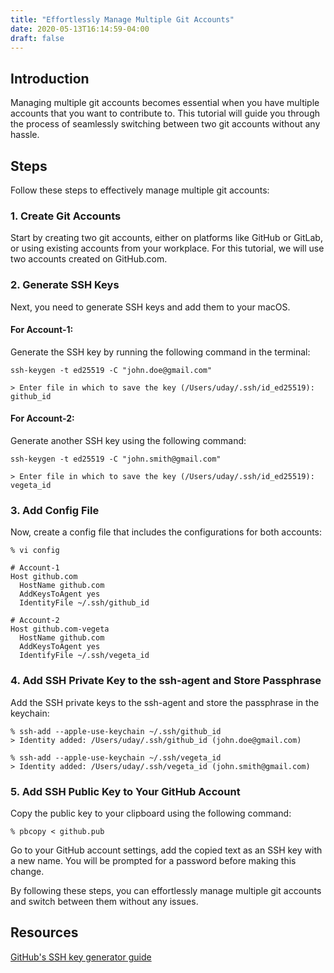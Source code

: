 ```yaml
---
title: "Effortlessly Manage Multiple Git Accounts"
date: 2020-05-13T16:14:59-04:00
draft: false
---
```


## Introduction

Managing multiple git accounts becomes essential when you have multiple accounts that you want to contribute to. This tutorial will guide you through the process of seamlessly switching between two git accounts without any hassle.

## Steps

Follow these steps to effectively manage multiple git accounts:

### 1. Create Git Accounts

Start by creating two git accounts, either on platforms like GitHub or GitLab, or using existing accounts from your workplace. For this tutorial, we will use two accounts created on GitHub.com.

### 2. Generate SSH Keys

Next, you need to generate SSH keys and add them to your macOS.

#### For Account-1:
Generate the SSH key by running the following command in the terminal:
```
ssh-keygen -t ed25519 -C "john.doe@gmail.com"

> Enter file in which to save the key (/Users/uday/.ssh/id_ed25519): github_id
```

#### For Account-2:
Generate another SSH key using the following command:
```
ssh-keygen -t ed25519 -C "john.smith@gmail.com"

> Enter file in which to save the key (/Users/uday/.ssh/id_ed25519): vegeta_id
```

### 3. Add Config File

Now, create a config file that includes the configurations for both accounts:

```
% vi config

# Account-1
Host github.com
  HostName github.com
  AddKeysToAgent yes
  IdentityFile ~/.ssh/github_id

# Account-2
Host github.com-vegeta
  HostName github.com
  AddKeysToAgent yes
  IdentifyFile ~/.ssh/vegeta_id
```

### 4. Add SSH Private Key to the ssh-agent and Store Passphrase

Add the SSH private keys to the ssh-agent and store the passphrase in the keychain:

```
% ssh-add --apple-use-keychain ~/.ssh/github_id
> Identity added: /Users/uday/.ssh/github_id (john.doe@gmail.com)

% ssh-add --apple-use-keychain ~/.ssh/vegeta_id
> Identity added: /Users/uday/.ssh/vegeta_id (john.smith@gmail.com)
```

### 5. Add SSH Public Key to Your GitHub Account

Copy the public key to your clipboard using the following command:
```
% pbcopy < github.pub
```

Go to your GitHub account settings, add the copied text as an SSH key with a new name. You will be prompted for a password before making this change.

By following these steps, you can effortlessly manage multiple git accounts and switch between them without any issues.

## Resources
[GitHub's SSH key generator guide](https://docs.github.com/en/authentication/connecting-to-github-with-ssh/generating-a-new-ssh-key-and-adding-it-to-the-ssh-agent)
